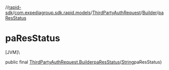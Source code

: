 //[rapid-sdk](../../../../index.md)/[com.expediagroup.sdk.rapid.models](../../index.md)/[ThirdPartyAuthRequest](../index.md)/[Builder](index.md)/[paResStatus](pa-res-status.md)

# paResStatus

[JVM]\

public final [ThirdPartyAuthRequest.Builder](index.md)[paResStatus](pa-res-status.md)([String](https://docs.oracle.com/javase/8/docs/api/java/lang/String.html)paResStatus)
